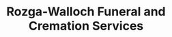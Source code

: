---
title: "Rozga-Walloch Funeral and Cremation Services"
url: /milwaukee/rozga-walloch-funeral-and-cremation-services/
shop: Bestattungen
---